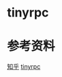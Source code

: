 # tinyrpc

# 参考资料
[知乎](https://zhuanlan.zhihu.com/p/499098284)
[tinyrpc](https://github.com/zehuamama/tinyrpc/tree/f489b9132562247c60b1d0bb07bcb04da0458809)